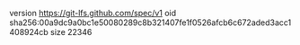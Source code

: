 version https://git-lfs.github.com/spec/v1
oid sha256:00a9dc9a0bc1e50080289c8b321407fe1f0526afcb6c672aded3acc1408924cb
size 22346
